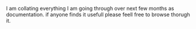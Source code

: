I am collating everything I am going through over next few months as documentation. if anyone finds it usefull please feell free to browse thorugh it.

